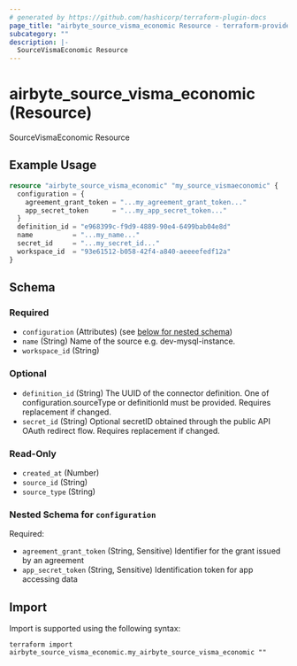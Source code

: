 ```yaml
---
# generated by https://github.com/hashicorp/terraform-plugin-docs
page_title: "airbyte_source_visma_economic Resource - terraform-provider-airbyte"
subcategory: ""
description: |-
  SourceVismaEconomic Resource
---
```


# airbyte_source_visma_economic (Resource)

SourceVismaEconomic Resource

## Example Usage

```terraform
resource "airbyte_source_visma_economic" "my_source_vismaeconomic" {
  configuration = {
    agreement_grant_token = "...my_agreement_grant_token..."
    app_secret_token      = "...my_app_secret_token..."
  }
  definition_id = "e968399c-f9d9-4889-90e4-6499bab04e8d"
  name          = "...my_name..."
  secret_id     = "...my_secret_id..."
  workspace_id  = "93e61512-b058-42f4-a840-aeeeefedf12a"
}
```

<!-- schema generated by tfplugindocs -->
## Schema

### Required

- `configuration` (Attributes) (see [below for nested schema](#nestedatt--configuration))
- `name` (String) Name of the source e.g. dev-mysql-instance.
- `workspace_id` (String)

### Optional

- `definition_id` (String) The UUID of the connector definition. One of configuration.sourceType or definitionId must be provided. Requires replacement if changed.
- `secret_id` (String) Optional secretID obtained through the public API OAuth redirect flow. Requires replacement if changed.

### Read-Only

- `created_at` (Number)
- `source_id` (String)
- `source_type` (String)

<a id="nestedatt--configuration"></a>
### Nested Schema for `configuration`

Required:

- `agreement_grant_token` (String, Sensitive) Identifier for the grant issued by an agreement
- `app_secret_token` (String, Sensitive) Identification token for app accessing data

## Import

Import is supported using the following syntax:

```shell
terraform import airbyte_source_visma_economic.my_airbyte_source_visma_economic ""
```
